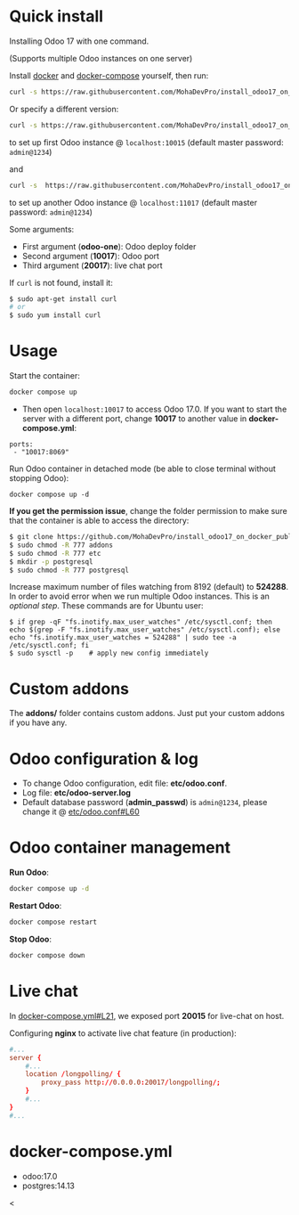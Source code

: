 # Quick install

Installing Odoo 17 with one command.

(Supports multiple Odoo instances on one server)

Install [docker](https://docs.docker.com/get-docker/) and [docker-compose](https://docs.docker.com/compose/install/) yourself, then run:


``` bash
curl -s https://raw.githubusercontent.com/MohaDevPro/install_odoo17_on_docker_public/master/run.sh | sudo bash -s odoo17-one 10017 20017  # Uses default version 17
```
Or specify a different version:

``` bash
curl -s https://raw.githubusercontent.com/MohaDevPro/install_odoo17_on_docker_public/master/run.sh | sudo bash -s odoo17-one 10017 20017 16.0
```

to set up first Odoo instance @ `localhost:10015` (default master password: `admin@1234`)

and

``` bash
curl -s  https://raw.githubusercontent.com/MohaDevPro/install_odoo17_on_docker_public/master/run.sh | sudo bash -s odoo17-two 10018 20018
```

to set up another Odoo instance @ `localhost:11017` (default master password: `admin@1234`)

Some arguments:
* First argument (**odoo-one**): Odoo deploy folder
* Second argument (**10017**): Odoo port
* Third argument (**20017**): live chat port

If `curl` is not found, install it:

``` bash
$ sudo apt-get install curl
# or
$ sudo yum install curl
```

# Usage

Start the container:
``` sh
docker compose up
```

* Then open `localhost:10017` to access Odoo 17.0. If you want to start the server with a different port, change **10017** to another value in **docker-compose.yml**:

```
ports:
 - "10017:8069"
```

Run Odoo container in detached mode (be able to close terminal without stopping Odoo):

```
docker compose up -d
```

**If you get the permission issue**, change the folder permission to make sure that the container is able to access the directory:

``` sh
$ git clone https://github.com/MohaDevPro/install_odoo17_on_docker_public.git
$ sudo chmod -R 777 addons
$ sudo chmod -R 777 etc
$ mkdir -p postgresql
$ sudo chmod -R 777 postgresql
```

Increase maximum number of files watching from 8192 (default) to **524288**. In order to avoid error when we run multiple Odoo instances. This is an *optional step*. These commands are for Ubuntu user:

```
$ if grep -qF "fs.inotify.max_user_watches" /etc/sysctl.conf; then echo $(grep -F "fs.inotify.max_user_watches" /etc/sysctl.conf); else echo "fs.inotify.max_user_watches = 524288" | sudo tee -a /etc/sysctl.conf; fi
$ sudo sysctl -p    # apply new config immediately
```

# Custom addons

The **addons/** folder contains custom addons. Just put your custom addons if you have any.

# Odoo configuration & log

* To change Odoo configuration, edit file: **etc/odoo.conf**.
* Log file: **etc/odoo-server.log**
* Default database password (**admin_passwd**) is `admin@1234`, please change it @ [etc/odoo.conf#L60](/etc/odoo.conf#L60)

# Odoo container management

**Run Odoo**:

``` bash
docker compose up -d
```

**Restart Odoo**:

``` bash
docker compose restart
```

**Stop Odoo**:

``` bash
docker compose down
```

# Live chat

In [docker-compose.yml#L21](docker-compose.yml#L21), we exposed port **20015** for live-chat on host.

Configuring **nginx** to activate live chat feature (in production):

``` conf
#...
server {
    #...
    location /longpolling/ {
        proxy_pass http://0.0.0.0:20017/longpolling/;
    }
    #...
}
#...
```

# docker-compose.yml

* odoo:17.0
* postgres:14.13



<
